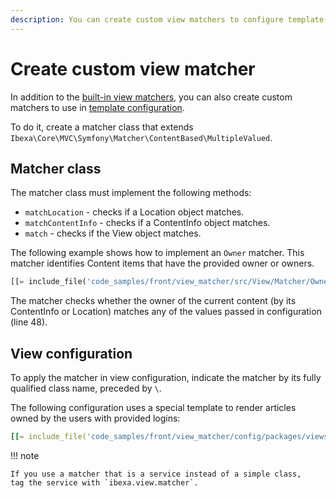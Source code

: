 ```yaml
---
description: You can create custom view matchers to configure template and controller usage for specific custom cases.
---
```


# Create custom view matcher

In addition to the [built-in view matchers](view_matcher_reference.md),
you can also create custom matchers to use in [template configuration](template_configuration.md#view-rules-and-matching).

To do it, create a matcher class that extends `Ibexa\Core\MVC\Symfony\Matcher\ContentBased\MultipleValued`.

## Matcher class

The matcher class must implement the following methods:

- `matchLocation` - checks if a Location object matches.
- `matchContentInfo` - checks if a ContentInfo object matches.
- `match` - checks if the View object matches.

The following example shows how to implement an `Owner` matcher.
This matcher identifies Content items that have the provided owner or owners.

``` php hl_lines="48"
[[= include_file('code_samples/front/view_matcher/src/View/Matcher/Owner.php') =]]
```

The matcher checks whether the owner of the current content (by its ContentInfo or Location)
matches any of the values passed in configuration (line 48).

## View configuration

To apply the matcher in view configuration, indicate the matcher by its fully qualified class name, preceded by `\`.

The following configuration uses a special template to render articles owned by the users with provided logins:

``` yaml
[[= include_file('code_samples/front/view_matcher/config/packages/views.yaml') =]]
```

!!! note

    If you use a matcher that is a service instead of a simple class,
    tag the service with `ibexa.view.matcher`.
